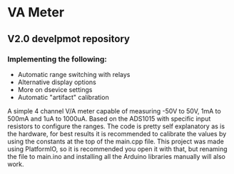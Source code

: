# VA Meter
## V2.0 develpmot repository
### Implementing the following:
* Automatic range switching with relays
* Alternative display options
* More on dsevice settings
* Automatic "artifact" calibration

A simple 4 channel V/A meter capable of measuring -50V to 50V, 1mA to 500mA and 1uA to 1000uA. Based on the ADS1015 with specific input resistors to configure the ranges. The code is pretty self explanatory as is the hardware, for best results it is recommended to calibrate the values by using the constants at the top of the main.cpp file. This project was made using PlatformIO, so it is recommended you open it with that, but renaming the file to main.ino and installing all the Arduino libraries manually will also work.
